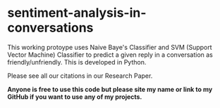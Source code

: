 # sentiment-analysis-in-conversations
This working protoype uses Naive Baye's Classifier and SVM (Support Vector Machine) Classifier to predict a given
reply in a conversation as friendly/unfriendly. This is developed in Python.

Please see all our citations in our Research Paper.

<b>
Anyone is free to use this code but please site my name or link to my GitHub if you want to use any of my projects.
</b>
